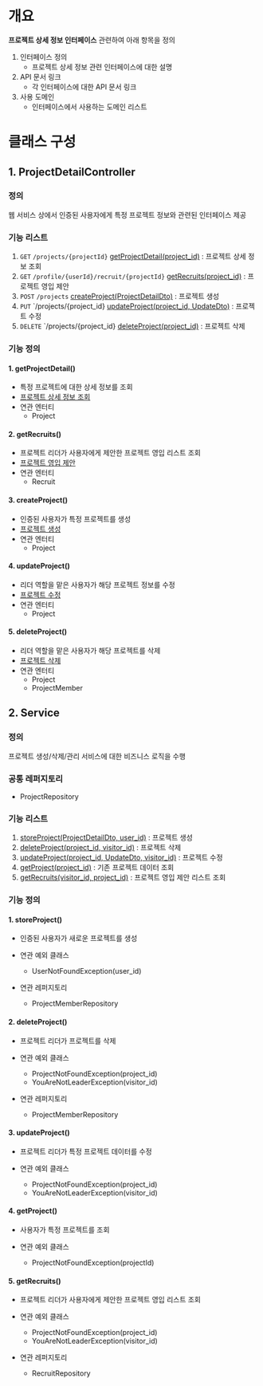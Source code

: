 # 개요
**프로젝트 상세 정보 인터페이스** 관련하여 아래 항목을 정의
1. 인터페이스 정의
    - 프로젝트 상세 정보 관련 인터페이스에 대한 설명
2. API 문서 링크
    - 각 인터페이스에 대한 API 문서 링크
3. 사용 도메인
    - 인터페이스에서 사용하는 도메인 리스트

# 클래스 구성
## 1. ProjectDetailController
### 정의
웹 서비스 상에서 인증된 사용자에게 특정 프로젝트 정보와 관련된 인터페이스 제공

### 기능 리스트
1. `GET` `/projects/{projectId}` [getProjectDetail(project_id)](#1-getprojectdetail) : 프로젝트 상세 정보 조회
2. `GET` `/profile/{userId}/recruit/{projectId}` [getRecruits(project_id)](#2-getrecruits) : 프로젝트 영입 제안
3. `POST` `/projects` [createProject(ProjectDetailDto)](#3-createproject) : 프로젝트 생성
4. `PUT` `/projects/{project_id} [updateProject(project_id, UpdateDto)](#4-updateproject) : 프로젝트 수정
5. `DELETE` `/projects/{project_id} [deleteProject(project_id)](#5-deleteproject) : 프로젝트 삭제

### 기능 정의
#### 1. getProjectDetail()
  - 특정 프로젝트에 대한 상세 정보를 조회
  - [프로젝트 상세 정보 조회](https://egluuapi.codingnome.dev/docs/index.html#resourcesProjectGet "해당 API 문서로 이동")
  - 연관 엔터티
      - Project

#### 2. getRecruits()
  - 프로젝트 리더가 사용자에게 제안한 프로젝트 영입 리스트 조회
  - [프로젝트 영입 제안](https://egluuapi.codingnome.dev/docs/index.html#projectRecruit "해당 API 문서로 이동")
  - 연관 엔터티
      - Recruit

#### 3. createProject()
  - 인증된 사용자가 특정 프로젝트를 생성
  - [프로젝트 생성](https://egluuapi.codingnome.dev/docs/index.html#resourcesProjectCreate "해당 API 문서로 이동")
  - 연관 엔터티
      - Project
                
#### 4. updateProject()
  - 리더 역할을 맡은 사용자가 해당 프로젝트 정보를 수정
  - [프로젝트 수정](https://egluuapi.codingnome.dev/docs/index.html#resourcesProjectUpdate "해당 API 문서로 이동")
  - 연관 엔터티
      - Project
        
#### 5. deleteProject()
  - 리더 역할을 맡은 사용자가 해당 프로젝트를 삭제
  - [프로젝트 삭제](https://egluuapi.codingnome.dev/docs/index.html#resourcesProjectDelete "해당 API 문서로 이동")
  - 연관 엔터티
      - Project
      - ProjectMember

## 2. Service
### 정의
프로젝트 생성/삭제/관리 서비스에 대한 비즈니스 로직을 수행

### 공통 레퍼지토리
  - ProjectRepository
  
### 기능 리스트
1. [storeProject(ProjectDetailDto, user_id)](#1-storeproject) : 프로젝트 생성
2. [deleteProject(project_id, visitor_id)](#2-deleteproject) : 프로젝트 삭제
3. [updateProject(project_id, UpdateDto, visitor_id)](#3-updateproject) : 프로젝트 수정
4. [getProject(project_id)](#4-getproject) : 기존 프로젝트 데이터 조회
5. [getRecruits(visitor_id, project_id)](#5-getrecruits) : 프로젝트 영입 제안 리스트 조회

### 기능 정의
#### 1. storeProject()
  - 인증된 사용자가 새로운 프로젝트를 생성

  - 연관 예외 클래스
    - UserNotFoundException(user_id)

  - 연관 레퍼지토리
    - ProjectMemberRepository

#### 2. deleteProject()
  - 프로젝트 리더가 프로젝트를 삭제

  - 연관 예외 클래스
    - ProjectNotFoundException(project_id)
    - YouAreNotLeaderException(visitor_id)

  - 연관 레퍼지토리
    - ProjectMemberRepository
  
#### 3. updateProject()
  - 프로젝트 리더가 특정 프로젝트 데이터를 수정

  - 연관 예외 클래스
    - ProjectNotFoundException(project_id)
    - YouAreNotLeaderException(visitor_id)
    
#### 4. getProject()
  - 사용자가 특정 프로젝트를 조회

  - 연관 예외 클래스
    - ProjectNotFoundException(projectId)

#### 5. getRecruits()
  - 프로젝트 리더가 사용자에게 제안한 프로젝트 영입 리스트 조회

  - 연관 예외 클래스
    - ProjectNotFoundException(project_id)
    - YouAreNotLeaderException(visitor_id)

  - 연관 레퍼지토리
    - RecruitRepository